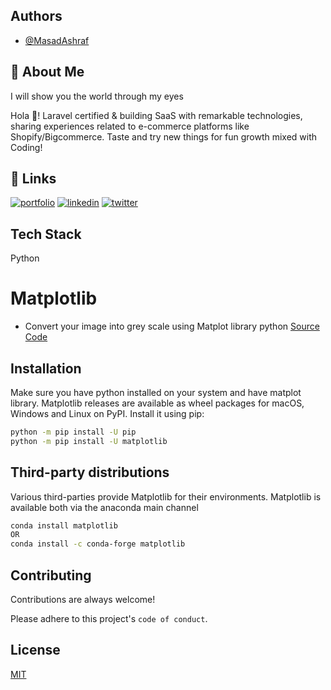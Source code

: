 
## Authors

- [@MasadAshraf](https://masadashraf.com/)

## 🚀 About Me
I will show you the world through my eyes

Hola 👋! Laravel certified & building SaaS with remarkable technologies, sharing experiences related to e-commerce platforms like Shopify/Bigcommerce.
Taste and try new things for fun growth mixed with Coding!


## 🔗 Links
[![portfolio](https://img.shields.io/badge/my_portfolio-000?style=for-the-badge&logo=ko-fi&logoColor=white)](https://masadashraf.com/)
[![linkedin](https://img.shields.io/badge/linkedin-0A66C2?style=for-the-badge&logo=linkedin&logoColor=white)](https://www.linkedin.com/in/m-masad-ashraf-72492892/)
[![twitter](https://img.shields.io/badge/facebook-1DA1F2?style=for-the-badge&logo=twitter&logoColor=white)](https://www.facebook.com/masad.ashraf)


## Tech Stack

Python



# Matplotlib

- Convert your image into grey scale using Matplot library python [Source Code](https://github.com/MasadAshraf/Matplotlib/blob/master/index.ipynb)


## Installation

Make sure you have python installed on your system and have matplot library.
Matplotlib releases are available as wheel packages for macOS, Windows and Linux on PyPI. Install it using pip:

```bash
python -m pip install -U pip
python -m pip install -U matplotlib
```
    
## Third-party distributions

Various third-parties provide Matplotlib for their environments.
Matplotlib is available both via the anaconda main channel

```bash
conda install matplotlib
OR
conda install -c conda-forge matplotlib
```
## Contributing

Contributions are always welcome!

Please adhere to this project's `code of conduct`.


## License

[MIT](https://choosealicense.com/licenses/mit/)

